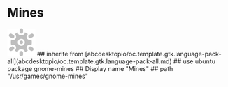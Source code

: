 # Mines
<img src='icons/gnome-mines.svg' height='64px' width='64px'>
## inherite from
[abcdesktopio/oc.template.gtk.language-pack-all](abcdesktopio/oc.template.gtk.language-pack-all.md)
## use ubuntu package
gnome-mines
## Display name
"Mines"
## path
"/usr/games/gnome-mines"
